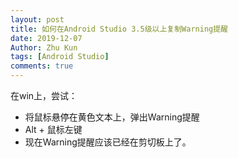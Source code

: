 ```yaml
---
layout: post
title: 如何在Android Studio 3.5级以上复制Warning提醒
date: 2019-12-07
Author: Zhu Kun
tags: [Android Studio]
comments: true
---
```


在win上，尝试：

- 将鼠标悬停在黄色文本上，弹出Warning提醒
- Alt + 鼠标左键
- 现在Warning提醒应该已经在剪切板上了。